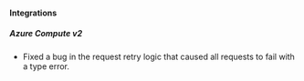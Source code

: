 
#### Integrations

##### Azure Compute v2

- Fixed a bug in the request retry logic that caused all requests to fail with a type error.
